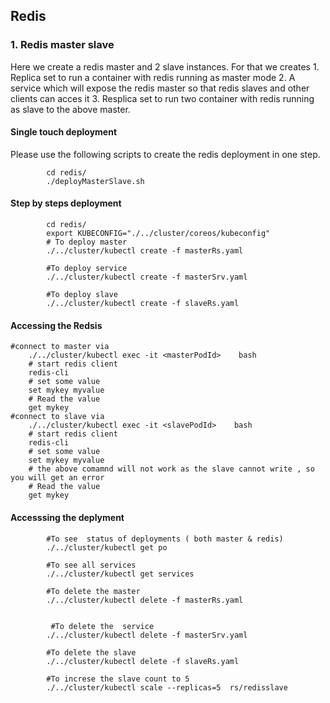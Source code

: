 ## Redis 
### 1. Redis master slave  
Here we create a redis master and 2 slave instances. For that we creates 
    1. Replica set to run a container with redis running as master mode
    2. A service which will expose the redis master  so that redis slaves and other clients can acces it
    3. Resplica set to run  two container with redis running as slave to the above master. 
 
#### Single touch deployment    
Please use the following scripts to  create the redis  deployment  in one step. 
            
            cd redis/
            ./deployMasterSlave.sh

#### Step by steps deployment  
            
            cd redis/
            export KUBECONFIG="./../cluster/coreos/kubeconfig"
            # To deploy master  
            ./../cluster/kubectl create -f masterRs.yaml
            
            #To deploy service
            ./../cluster/kubectl create -f masterSrv.yaml
            
            #To deploy slave 
            ./../cluster/kubectl create -f slaveRs.yaml
#### Accessing the Redsis 
    #connect to master via  
        ./../cluster/kubectl exec -it <masterPodId>    bash  
        # start redis client  
        redis-cli  
        # set some value  
        set mykey myvalue 
        # Read the value 
        get mykey 
    #connect to slave via  
        ./../cluster/kubectl exec -it <slavePodId>    bash  
        # start redis client  
        redis-cli  
        # set some value  
        set mykey myvalue 
        # the above comamnd will not work as the slave cannot write , so you will get an error
        # Read the value 
        get mykey 
                
#### Accesssing the deplyment             
            #To see  status of deployments ( both master & redis)    
            ./../cluster/kubectl get po
            
            #To see all services 
            ./../cluster/kubectl get services 
            
            #To delete the master  
            ./../cluster/kubectl delete -f masterRs.yaml
            
            
             #To delete the  service
            ./../cluster/kubectl delete -f masterSrv.yaml
            
            #To delete the slave 
            ./../cluster/kubectl delete -f slaveRs.yaml
           
            #To increse the slave count to 5 
            ./../cluster/kubectl scale --replicas=5  rs/redisslave 
            
            
            
            
        
            
            